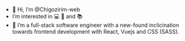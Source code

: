 - 👋 Hi, I’m @Chigozirim-web
- I’m interested in :computer: :dancer: and :books:
- 🌱 I’m a full-stack software engineer with a new-found inclicination towards frontend development with React, Vuejs and CSS (SASS).

<!---
Chigozirim-web/Chigozirim-web is a ✨ special ✨ repository because its `README.md` (this file) appears on your GitHub profile.
You can click the Preview link to take a look at your changes.
--->
